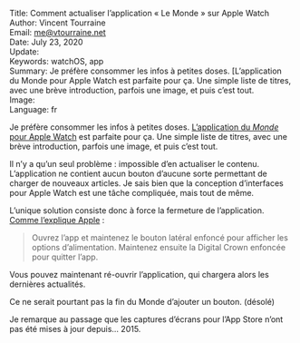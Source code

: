 Title:     Comment actualiser l’application « Le Monde » sur Apple Watch  
Author:    Vincent Tourraine  
Email:     me@vtourraine.net  
Date:      July 23, 2020  
Update:    
Keywords:  watchOS, app  
Summary:   Je préfère consommer les infos à petites doses. [L’application du Monde pour Apple Watch est parfaite pour ça. Une simple liste de titres, avec une brève introduction, parfois une image, et puis c’est tout.  
Image:     
Language:  fr  


Je préfère consommer les infos à petites doses. [L’application du _Monde_ pour Apple Watch](https://apps.apple.com/fr/app/le-monde-actualités-en-direct/id294047850) est parfaite pour ça. Une simple liste de titres, avec une brève introduction, parfois une image, et puis c’est tout.

Il n’y a qu’un seul problème : impossible d’en actualiser le contenu. L’application ne contient aucun bouton d’aucune sorte permettant de charger de nouveaux articles. Je sais bien que la conception d’interfaces pour Apple Watch est une tâche compliquée, mais tout de même.

L’unique solution consiste donc à force la fermeture de l’application. [Comme l’explique Apple](https://support.apple.com/fr-fr/HT201398) :

> Ouvrez l’app et maintenez le bouton latéral enfoncé pour afficher les options d’alimentation. Maintenez ensuite la Digital Crown enfoncée pour quitter l’app.

Vous pouvez maintenant ré-ouvrir l’application, qui chargera alors les dernières actualités.

Ce ne serait pourtant pas la fin du Monde d’ajouter un bouton. (désolé)

Je remarque au passage que les captures d’écrans pour l’App Store n’ont pas été mises à jour depuis… 2015.
